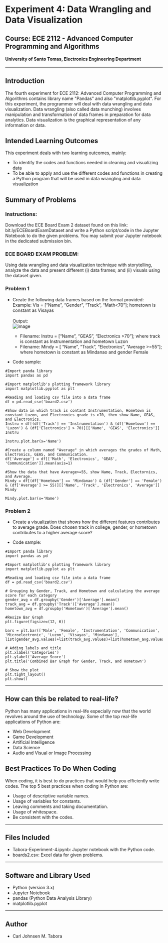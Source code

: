 # Experiment 4: Data Wrangling and Data Visualization
## Course: ECE 2112 - Advanced Computer Programming and Algorithms
#### University of Santo Tomas, Electronics Engineering Department
---
## Introduction
The fourth experiment for ECE 2112: Advanced Computer Programming and Algorithms contains library name "Pandas" and also "matplotlib.pyplot". For this experiment, the programmer will deal with data wrangling and data visualization. Data wrangling (also called data munching) involves manipulation and transformation of data frames in preparation for data analytics. Data visualization is the graphical representation of any information or data.

## Intended Learning Outcomes
This experiment deals with two learning outcomes, mainly:
- To identify the codes and functions needed in cleaning and visualizing data
- To be able to apply and use the different codes and functions in creating a Python program that will be used in data wrangling and data visualization

## Summary of Problems
### Instructions: 
Download the ECE Board Exam 2 dataset found on this link: bit.ly/ECEBoardExamDataset and write a Python script/code in the Jupyter Notebook to do the given problems. You may submit your Jupyter notebook in the dedicated submission bin.

### ECE BOARD EXAM PROBLEM:
Using data wrangling and data visualization technique with storytelling, analyze the data and present different (i) data frames; and (ii) visuals using the dataset given.

### Problem 1
- Create the following data frames based on the format provided:
Example: Vis = [“Name”, “Gender”, “Track”, “Math<70”]; hometown is constant as Visayas </br></br>
Output:</br>
![image](https://github.com/user-attachments/assets/5049746d-9b20-49eb-993c-193b79fed32e)


  - Filename: Instru = [“Name”, “GEAS”, “Electronics >70”]; where track is constant as Instrumentation and hometown Luzon
  - Filename: Mindy = [ “Name”, “Track”, “Electronics”, “Average >=55”]; where hometown is constant as Mindanao and gender Female

- Code sample:
```
#Import panda library
import pandas as pd

#Import matplotlib's plotting framework library
import matplotlib.pyplot as plt

#Reading and loading csv file into a data frame
df = pd.read_csv('board2.csv')

#Show data in which track is contant Instrumentation, Hometown is constant Luzon, and Electronics grade is >70, then show Name, GEAS, and Electronics.
Instru = df[(df['Track'] == 'Instrumentation') & (df['Hometown'] == 'Luzon') & (df['Electronics'] > 70)][['Name', 'GEAS', 'Electronics']]
Instru

Instru.plot.bar(x='Name')

#Create a column named "Average" in which averages the grades of Math, Electronics, GEAS, and Communication.
df['Average'] = df[['Math', 'Electronics', 'GEAS', 'Communication']].mean(axis=1)

#Show the data that have Average>=55, show Name, Track, Electornics, and Average.
Mindy = df[(df['Hometown'] == 'Mindanao') & (df['Gender'] == 'Female') & (df['Average'] >= 55)][['Name', 'Track', 'Electronics', 'Average']]
Mindy

Mindy.plot.bar(x='Name')
```
### Problem 2
- Create a visualization that shows how the different features contributes to average grade. Does chosen track in college, gender, or hometown contributes to a higher average score?

- Code sample:
```
#Import panda library
import pandas as pd

#Import matplotlib's plotting framework library
import matplotlib.pyplot as plt

#Reading and loading csv file into a data frame
df = pd.read_csv('board2.csv')

# Grouping by Gender, Track, and Hometown and calculating the average score for each category
gender_avg = df.groupby('Gender')['Average'].mean()
track_avg = df.groupby('Track')['Average'].mean()
hometown_avg = df.groupby('Hometown')['Average'].mean()

#Resize Bar Graph
plt.figure(figsize=(12, 6))

bars = plt.bar(['Male', 'Female', 'Instrumentation', 'Communication', 'Microelectronic', 'Luzon', 'Visayas', 'Mindanao'], list(gender_avg.values)+list(track_avg.values)+list(hometown_avg.values))

# Adding labels and title
plt.xlabel('Categories')
plt.ylabel('Average Score')
plt.title('Combined Bar Graph for Gender, Track, and Hometown')

# Show the plot
plt.tight_layout()
plt.show()
```
---
## How can this be related to real-life?
Python has many applications in real-life especially now that the world revolves around the use of technology. Some of the top real-life applications of Python are:
- Web Development
- Game Development
- Artificial Intelligence
- Data Science
- Audio and Visual or Image Processing

## Best Practices To Do When Coding
When coding, it is best to do practices that would help you efficiently write codes. The top 5 best practices when coding in Python are:
- Usage of descriptive variable names.
- Usage of variables for constants.
- Leaving comments and taking documentation.
- Usage of whitespace.
- Be consistent with the codes.
---
## Files Included
- Tabora-Experiment-4.ipynb: Jupyter notebook with the Python code.
- boards2.csv: Excel data for given problems.
---
## Software and Library Used
- Python (version 3.x)
- Jupyter Notebook
- pandas (Python Data Analysis Library)
- matplotlib.pyplot
---
## Author
- Carl Johnsen M. Tabora
